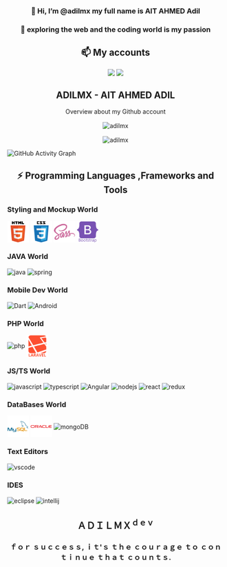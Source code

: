 <h3 align="center">👋 Hi, I’m @adilmx my full name is AIT AHMED Adil</h3>
 <h3 align="center">👀 exploring the web and the coding world is my passion</h3>
 <h2 align="center">📫 My accounts</h2>
 <p align="center">
<a href = "https://mail.google.com/mail/u/0/#search/rfc822msgid%3Aabcdefg%40ait.ahmed.adil.mx%40gmail.com"><img src="https://img.icons8.com/fluent/48/000000/gmail.png"/></a>
<a href = https://www.linkedin.com/in/adil-ait-ahmed-a007a11b0/"><img src="https://img.icons8.com/fluent/48/000000/linkedin.png"/></a>
</p>
<p align="center">
 <h2 align="center">ADILMX - AIT AHMED ADIL</h2>
 <p align="center">Overview about my Github account</p>
</p>

<p align="center">
<img align="center" src="https://github-readme-stats.vercel.app/api?username=adilmx&show_icons=true&locale=en&bg_color=0d1117&text_color=ffffff&repo=convoychat" alt="adilmx" />
</p>

<p align="center">
<img align="center" src="https://github-readme-streak-stats.herokuapp.com/?user=adilmx&theme=dark&background=0d1117&date_format=M%20j%5B%2C%20Y%5D" alt="adilmx" />
</p>
                  
![GitHub Activity Graph](https://activity-graph.herokuapp.com/graph?username=adilmx&&theme=react-dark)

<h2 align="center">⚡ Programming Languages ,Frameworks and Tools</h2>
<p>
<h3 align="left">Styling and Mockup World</h3>
<p align="left">
 <img width="50px" src="https://raw.githubusercontent.com/devicons/devicon/master/icons/html5/html5-original-wordmark.svg" align="center" alt="html5" />
  <img width="50px" src="https://raw.githubusercontent.com/devicons/devicon/master/icons/css3/css3-original-wordmark.svg" align="center" alt="css3" />
   <img width="50px" src="https://raw.githubusercontent.com/devicons/devicon/master/icons/sass/sass-original.svg" align="center" alt="sass" />  
<img width="50px" src="https://raw.githubusercontent.com/devicons/devicon/master/icons/bootstrap/bootstrap-plain-wordmark.svg" align="center" alt="bootstrap" />
</p>
</p>
<p>
  <h3 align="left">JAVA World</h3>
  <p align="left">
   <img width="50px" src="https://github.com/yurijserrano/Github-Profile-Readme-Logos/blob/master/programming%20languages/java.svg" align="center" alt="java" />
<img width="50px" src="https://www.vectorlogo.zone/logos/springio/springio-icon.svg" align="center" alt="spring" />
</p>
</p>
<p>
  <h3 align="left">Mobile Dev World</h3>
  <p align="left">
 <img width="50px" src="https://github.com/yurijserrano/Github-Profile-Readme-Logos/blob/master/programming%20languages/dart.svg" align="center" alt="Dart" />
  <img width="50px" src="https://github.com/yurijserrano/Github-Profile-Readme-Logos/blob/master/frameworks/android.svg" align="center" alt="Android" />
 </p>
 </p>
 <p>
 <h3 align="left">PHP World</h3>
<p align="left">
 <img width="50px" src="https://github.com/yurijserrano/Github-Profile-Readme-Logos/blob/master/programming%20languages/php.png" align="center" alt="php" />
  <img width="50px" src="https://raw.githubusercontent.com/devicons/devicon/master/icons/laravel/laravel-plain-wordmark.svg" align="center" alt="laravel" />
  </p>
  </p>
  <p>
  <h3 align="left">JS/TS World</h3>
<p align="left">
  <img width="50px" src="https://github.com/yurijserrano/Github-Profile-Readme-Logos/blob/master/programming%20languages/javascript.svg" align="center" alt="javascript" />
 <img width="50px" src="https://github.com/yurijserrano/Github-Profile-Readme-Logos/blob/master/programming%20languages/typescript.svg" align="center" alt="typescript" />
 <img width="50px" src="https://github.com/yurijserrano/Github-Profile-Readme-Logos/blob/master/frameworks/angular.svg" align="center" alt="Angular" />
   <img width="50px" src="https://github.com/yurijserrano/Github-Profile-Readme-Logos/blob/master/frameworks/nodejs.svg" align="center" alt="nodejs" />
  <img width="50px" src="https://github.com/yurijserrano/Github-Profile-Readme-Logos/blob/master/frameworks/react.svg" align="center" alt="react" />
  <img width="50px" src="https://github.com/yurijserrano/Github-Profile-Readme-Logos/blob/master/frameworks/redux.svg" align="center" alt="redux" />
  </p>
  </p>
  <p>
  <h3 align="left">DataBases World</h3>
<p align="left">
  <img width="50px" src="https://raw.githubusercontent.com/devicons/devicon/master/icons/mysql/mysql-original-wordmark.svg" align="center" alt="mysql" />
   <img width="50px" src="https://raw.githubusercontent.com/devicons/devicon/master/icons/oracle/oracle-original.svg" align="center" alt="oracle" />  
   <img width="50px" src="https://github.com/yurijserrano/Github-Profile-Readme-Logos/blob/master/databases/mongodb.svg" align="center" alt="mongoDB" />
  </p>
  </p>
  <p>
   <h3 align="left">Text Editors</h3>
<p align="left">
   <img width="50px" src="https://github.com/yurijserrano/Github-Profile-Readme-Logos/blob/master/text%20editors/vscode.svg" align="center" alt="vscode" />
<h3 align="left">IDES</h3>
<p align="left">
   <img width="50px" src="https://github.com/yurijserrano/Github-Profile-Readme-Logos/blob/master/ides/eclipse.svg" align="center" alt="eclipse" >
   <img width="50px" src="https://github.com/yurijserrano/Github-Profile-Readme-Logos/blob/master/ides/intellij.svg" align="center" alt="intellij" >

</p>
 <h2 align="center">ＡＤＩＬＭＸ<sup>ｄｅｖ</sup></h2>
 <h3 align="center">ｆｏｒ ｓｕｃｃｅｓｓ, ｉｔ'ｓ ｔｈｅ ｃｏｕｒａｇｅ ｔｏ ｃｏｎｔｉｎｕｅ ｔｈａｔ ｃｏｕｎｔｓ.</h3>
 
 <p align="center"></p>

